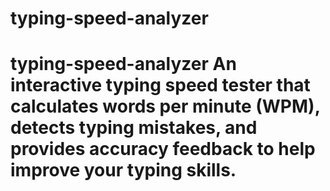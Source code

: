 # typing-speed-analyzer
# typing-speed-analyzer An interactive typing speed tester that calculates words per minute (WPM), detects typing mistakes, and provides accuracy feedback to help improve your typing skills.
